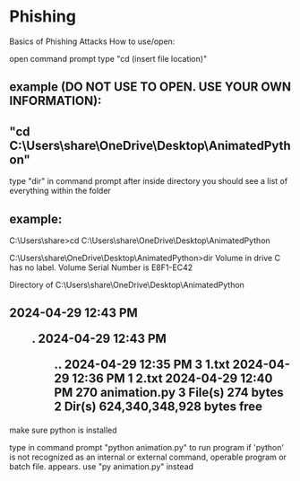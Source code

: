 # Phishing
Basics of Phishing Attacks
How to use/open:

open command prompt
type "cd (insert file location)"

example (DO NOT USE TO OPEN. USE YOUR OWN INFORMATION): 
------------------------------------------------------------------
"cd C:\Users\share\OneDrive\Desktop\AnimatedPython"
------------------------------------------------------------------

type "dir" in command prompt after inside directory
you should see a list of everything within the folder

example:
------------------------------------------------------------------
C:\Users\share>cd C:\Users\share\OneDrive\Desktop\AnimatedPython

C:\Users\share\OneDrive\Desktop\AnimatedPython>dir
 Volume in drive C has no label.
 Volume Serial Number is E8F1-EC42

 Directory of C:\Users\share\OneDrive\Desktop\AnimatedPython

2024-04-29  12:43 PM    <DIR>          .
2024-04-29  12:43 PM    <DIR>          ..
2024-04-29  12:35 PM                 3 1.txt
2024-04-29  12:36 PM                 1 2.txt
2024-04-29  12:40 PM               270 animation.py
               3 File(s)            274 bytes
               2 Dir(s)  624,340,348,928 bytes free
------------------------------------------------------------------
make sure python is installed

type in command prompt "python animation.py" to run program
if 'python' is not recognized as an internal or external command,
operable program or batch file. appears. use "py animation.py" instead



